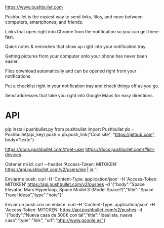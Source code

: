 https://www.pushbullet.com

Pushbullet is the easiest way to send links, files, and more between computers, smartphones, and friends.

Links that open right into Chrome from the notification so you can get there fast.

Quick notes & reminders that show up right into your notification tray.

Getting pictures from your computer onto your phone has never been easier.

Files download automatically and can be opened right from your notifications.

Put a checklist right in your notification tray and check things off as you go.

Send addresses that take you right into Google Maps for easy directions.


# API
pip install pushbullet.py
from pushbullet import Pushbullet
pb = Pushbullet(api_key)
push = pb.push_link("Cool site", "https://github.com", body="texto")


https://docs.pushbullet.com/#get-user
https://docs.pushbullet.com/#list-devices


Obtener mi id:
curl --header 'Access-Token: MITOKEN' https://api.pushbullet.com/v2/users/me | jq '.'


Enviarme push:
curl -H 'Content-Type: application/json' -H 'Access-Token: MITOKEN' https://api.pushbullet.com/v2/pushes -d '{"body":"Space Elevator, Mars Hyperloop, Space Model S (Model Space?)","title":"Space Travel Ideas","type":"note"}'

Enviar un push con un enlace:
curl -H 'Content-Type: application/json' -H 'Access-Token: MITOKEN' https://api.pushbullet.com/v2/pushes -d '{"body":"Nueva casa de 500€ con tal","title":"Idealista, nueva casa","type":"link", "url":"http://www.google.es"}'

